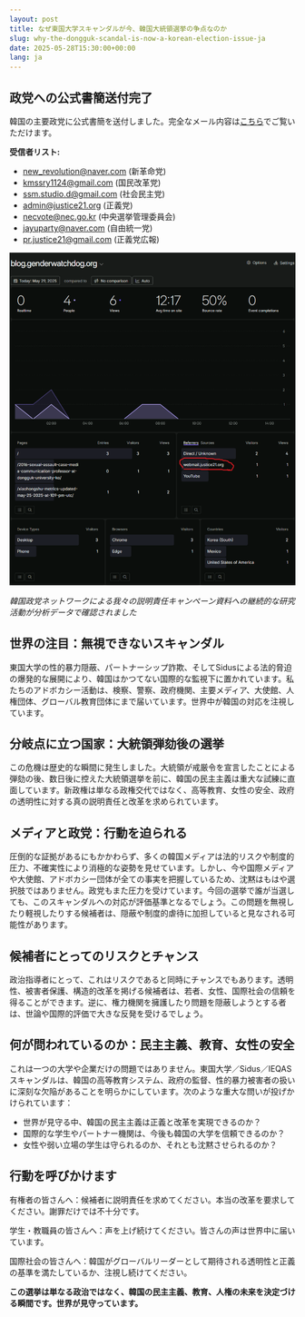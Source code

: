 ```yaml
---
layout: post
title: なぜ東国大学スキャンダルが今、韓国大統領選挙の争点なのか
slug: why-the-dongguk-scandal-is-now-a-korean-election-issue-ja
date: 2025-05-28T15:30:00+00:00
lang: ja
---
```


## 政党への公式書簡送付完了

韓国の主要政党に公式書簡を送付しました。完全なメール内容は[こちら](https://github.com/Gender-Watchdog/genderwatchdog_metookorea2025/blob/master/email_emls/decoded/diplomatic-human-rights-outreach/decoded_Re_%20%EA%B8%B4%EA%B8%89%20%EB%8C%80%EC%84%A0%20%EC%9D%B4%EC%8A%88_%20%EB%8F%99%EA%B5%AD%EB%8C%80%20%EC%84%B1%ED%8F%AD%EB%A0%A5%20%EC%9D%80%ED%8F%90%C2%B7%EA%B3%B5%EC%A0%81%EC%9E%90%EA%B8%88%20%EB%82%A8%EC%9A%A9%20%EC%9D%98%ED%98%B9%EA%B3%BC%20%EC%A0%95%EB%B6%80%EA%B8%B0%EA%B4%80%20%EA%B3%B5%EB%AA%A8%20%EC%B9%A8%EB%AC%B5%20-%20%EC%9D%BC%EC%A3%BC%EC%9D%BC%20%EC%95%9E%EB%91%94%20%EB%8C%80%EC%84%A0%EC%97%90%EC%84%9C%20%ED%95%9C%EA%B5%AD%20%EB%AF%BC%EC%A3%BC%EC%A3%BC%EC%9D%98%20%EC%8B%9C%ED%97%98%EB%8C%80%202025-05-28T21_21_35-04_00.eml)でご覧いただけます。

**受信者リスト:**
- new_revolution@naver.com (新革命党)
- kmssry1124@gmail.com (国民改革党)
- ssm.studio.d@gmail.com (社会民主党)
- admin@justice21.org (正義党)
- necvote@nec.go.kr (中央選挙管理委員会)
- jayuparty@naver.com (自由統一党)
- pr.justice21@gmail.com (正義党広報)

![韓国政党による我々のキャンペーン資料研究活動を示すFathom Analytics](https://github.com/Gender-Watchdog/genderwatchdog_metookorea2025/blob/master/imgs/election-2025/fathom-analytics-korean-election.png?raw=true)

*韓国政党ネットワークによる我々の説明責任キャンペーン資料への継続的な研究活動が分析データで確認されました*

## 世界の注目：無視できないスキャンダル

東国大学の性的暴力隠蔽、パートナーシップ詐欺、そしてSidusによる法的脅迫の爆発的な展開により、韓国はかつてない国際的な監視下に置かれています。私たちのアドボカシー活動は、検察、警察、政府機関、主要メディア、大使館、人権団体、グローバル教育団体にまで届いています。世界中が韓国の対応を注視しています。

## 分岐点に立つ国家：大統領弾劾後の選挙

この危機は歴史的な瞬間に発生しました。大統領が戒厳令を宣言したことによる弾劾の後、数日後に控えた大統領選挙を前に、韓国の民主主義は重大な試練に直面しています。新政権は単なる政権交代ではなく、高等教育、女性の安全、政府の透明性に対する真の説明責任と改革を求められています。

## メディアと政党：行動を迫られる

圧倒的な証拠があるにもかかわらず、多くの韓国メディアは法的リスクや制度的圧力、不確実性により消極的な姿勢を見せています。しかし、今や国際メディアや大使館、アドボカシー団体が全ての事実を把握しているため、沈黙はもはや選択肢ではありません。政党もまた圧力を受けています。今回の選挙で誰が当選しても、このスキャンダルへの対応が評価基準となるでしょう。この問題を無視したり軽視したりする候補者は、隠蔽や制度的虐待に加担していると見なされる可能性があります。

## 候補者にとってのリスクとチャンス

政治指導者にとって、これはリスクであると同時にチャンスでもあります。透明性、被害者保護、構造的改革を掲げる候補者は、若者、女性、国際社会の信頼を得ることができます。逆に、権力機関を擁護したり問題を隠蔽しようとする者は、世論や国際的評価で大きな反発を受けるでしょう。

## 何が問われているのか：民主主義、教育、女性の安全

これは一つの大学や企業だけの問題ではありません。東国大学／Sidus／IEQASスキャンダルは、韓国の高等教育システム、政府の監督、性的暴力被害者の扱いに深刻な欠陥があることを明らかにしています。次のような重大な問いが投げかけられています：
- 世界が見守る中、韓国の民主主義は正義と改革を実現できるのか？
- 国際的な学生やパートナー機関は、今後も韓国の大学を信頼できるのか？
- 女性や弱い立場の学生は守られるのか、それとも沈黙させられるのか？

## 行動を呼びかけます

有権者の皆さんへ：候補者に説明責任を求めてください。本当の改革を要求してください。謝罪だけでは不十分です。

学生・教職員の皆さんへ：声を上げ続けてください。皆さんの声は世界中に届いています。

国際社会の皆さんへ：韓国がグローバルリーダーとして期待される透明性と正義の基準を満たしているか、注視し続けてください。

**この選挙は単なる政治ではなく、韓国の民主主義、教育、人権の未来を決定づける瞬間です。世界が見守っています。**
